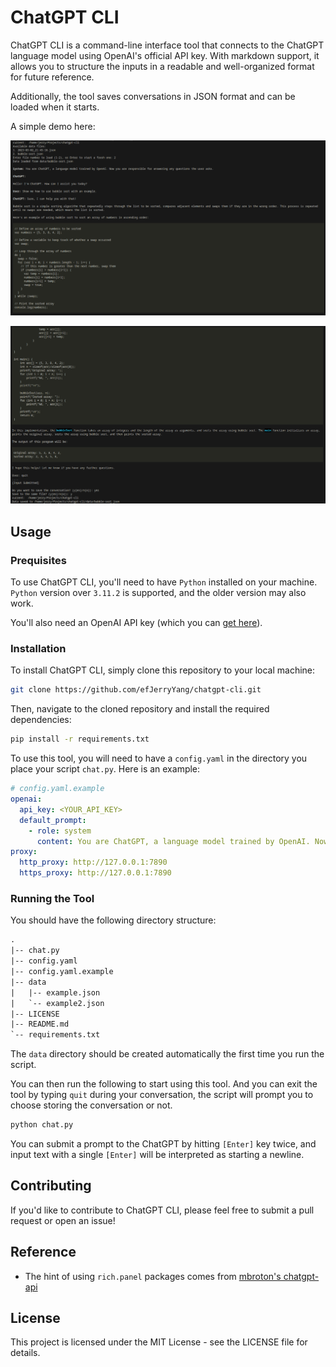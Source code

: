 # ChatGPT CLI

ChatGPT CLI is a command-line interface tool that connects to the ChatGPT language model using OpenAI's official API key. With markdown support, it allows you to structure the inputs in a readable and well-organized format for future reference.

Additionally, the tool saves conversations in JSON format and can be loaded when it starts.

A simple demo here:

![demo](demo/Screenshot_20230302_222757.png)

![demo2](demo/Screenshot_20230302_222926.png)

## Usage

### Prequisites

To use ChatGPT CLI, you'll need to have `Python` installed on your machine. `Python` version over `3.11.2` is supported, and the older version may also work.

You'll also need an OpenAI API key (which you can [get here](https://platform.openai.com/account/api-keys)).

### Installation

To install ChatGPT CLI, simply clone this repository to your local machine:

```bash
git clone https://github.com/efJerryYang/chatgpt-cli.git
```

Then, navigate to the cloned repository and install the required dependencies:

```bash
pip install -r requirements.txt
```

To use this tool, you will need to have a `config.yaml` in the directory you place your script `chat.py`. Here is an example:

```yaml
# config.yaml.example
openai:
  api_key: <YOUR_API_KEY>
  default_prompt:
    - role: system
      content: You are ChatGPT, a language model trained by OpenAI. Now you are responsible for answering any questions the user asks.
proxy:
  http_proxy: http://127.0.0.1:7890
  https_proxy: http://127.0.0.1:7890
```

### Running the Tool

You should have the following directory structure:

```txt
.
|-- chat.py
|-- config.yaml
|-- config.yaml.example
|-- data
|   |-- example.json
|   `-- example2.json
|-- LICENSE
|-- README.md
`-- requirements.txt
```

The `data` directory should be created automatically the first time you run the script.

You can then run the following to start using this tool. And you can exit the tool by typing `quit` during your conversation, the script will prompt you to choose storing the conversation or not.

```bash
python chat.py
```

You can submit a prompt to the ChatGPT by hitting `[Enter]` key twice, and input text with a single `[Enter]` will be interpreted as starting a newline.

## Contributing

If you'd like to contribute to ChatGPT CLI, please feel free to submit a pull request or open an issue!

## Reference

- The hint of using `rich.panel` packages comes from [mbroton's chatgpt-api](https://github.com/mbroton/chatgpt-api)

## License

This project is licensed under the MIT License - see the LICENSE file for details.
